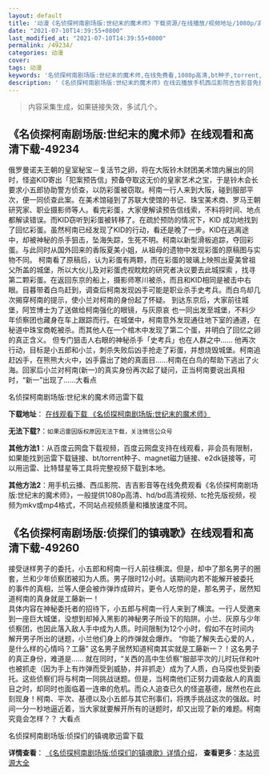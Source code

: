 ```yaml
---
layout: default
title: '动漫《名侦探柯南剧场版:世纪末的魔术师》下载资源/在线播放/视频地址/1080p/高清/蓝光'
date: "2021-07-10T14:39:55+0800"
last_modified_at: "2021-07-10T14:39:55+0800"
permalink: /49234/
categories: 动漫
cover:
tags: 动漫
keywords: '名侦探柯南剧场版:世纪末的魔术师,在线免费看,1080p高清,bt种子,torrent,百度云盘,magnet,磁力链,迅雷下载资源'
description: '《名侦探柯南剧场版:世纪末的魔术师》在线云播放手机西瓜影院吉吉影音免费看，1080p高清bd/hd未删减完整版和tc抢先枪版，mkv/mp4格式，附带bt/torrent种子、magnet/磁力链、百度云盘、网盘资源迅雷下载链接'
---
```


>内容采集生成，如果链接失效，多试几个。


## 《名侦探柯南剧场版:世纪末的魔术师》在线观看和高清下载-49234

俄罗曼诺夫王朝的皇室秘宝－复活节之卵，将在大阪铃木财团美术馆内展出的同时，怪盗KID寄出「犯案预告信」预备夺取这无价的皇家艺术之宝，于是铃木会长要求小五郎协助警方侦查，以防彩蛋被窃取。柯南一行人来到大阪，碰到服部平次，便一同侦查此案。在美术馆碰到了苏联大使馆的书记、珠宝美术商、罗马王朝研究家、职业摄影师等人。看完彩蛋，大家便解读预告信线索，不料将时间、地点都解读错误。而KID窃听到彩蛋被转移了。在疏於预防的情况下，KID 成功地找到了回忆彩蛋。虽然柯南已经发现了KID的行动，看还是晚了一步。KID在逃离途中，却被神秘的杀手狙击，坠海失踪，生死不明。柯南以新型滑板追踪，夺回彩蛋。与此同时从国外回来的香阪夏美小姐，从祖母的遗物中发现彩蛋的原稿图与实物不同。 柯南看了原稿后，认为彩蛋有两颗，而在彩蛋的玻璃上映照出夏美曾祖父所盖的城堡，所以大伙儿及对彩蛋虎视眈眈的研究者决议要去此城探索 ，找寻第二颗彩蛋。在返回东京的船上，摄影师寒川被杀，而且和KID相同是被击中右眼。目暮带着白鸟赶到，调查后柯南发现凶手可能是职业杀手史考兵。而白鸟却几次揭穿柯南的提示，使小兰对柯南的身份起了怀疑。 到达东京后，大家前往城堡，阿笠博士为了送做给柯南强化的眼镜，与灰原哀 也一同出发至城堡，不料少年侦察团也藏身在车上跟踪而行。在城堡中，柯南意外发现通往地下室的通道，在秘道中珠宝商乾被杀。而其他人在一个棺木中发现了第二个蛋，并明白了回忆之卵的真正含义。 但专门狙击人右眼的神秘杀手「史考兵」也在人群之中&hellip;… 他再次行动，目标是小五郎和小兰，刺杀失败后凶手抢走了彩蛋，并想烧毁城堡。柯南追赶凶手，在熊熊大火中，凶手露出了她的真面目&hellip;…柯南在白鸟的帮助下逃出了火海。回家后小兰对柯南(新一)的真实身份再次起了疑问，正当柯南要说出真相时，&ldquo;新一”出现了&hellip;…大看点


名侦探柯南剧场版:世纪末的魔术师迅雷下载

**下载地址**： [在线观看下载 《名侦探柯南剧场版:世纪末的魔术师》](https://www.993dy.com//vod-detail-id-4372.html) 


**无法下载?**：`如果迅雷因版权原因无法下载，关注微信公众号 `

**其他方法1**：从百度云网盘下载视频，百度云网盘支持在线观看，非会员有限制，如果能找到迅雷下载链接、bt/torrent种子、magnet磁力链接、e2dk链接等，可以用迅雷、比特彗星等工具将完整视频下载到本地。

**其他方法2**：用手机云播、西瓜影院、吉吉影音等在线免费观看《名侦探柯南剧场版:世纪末的魔术师》，一般提供1080p高清、hd/bd高清视频、tc抢先版视频，视频为mkv或mp4格式，不同站点视频质量和播放速度不同。


## 《名侦探柯南剧场版:侦探们的镇魂歌》在线观看和高清下载-49260

接受谜样男子的委托，小五郎和柯南一行人前往横滨。但是，却中了那名男子的圈套，兰和少年侦察团被扣为人质。男子限时12小时。该期间内若不能解开被委托的事件的真相，兰等人便会被炸弹炸成碎片。更令人吃惊的是，那名男子，居然知道柯南的真身就是工藤新一！<br />具体内容在神秘委托者的招待下，小五郎与柯南一行人来到了横滨。一行人受邀来到一座巨大城堡，没想到却掉入黑影的神秘男子所设下的陷阱。小兰、灰原与少年侦察团，也因此落入敌人手中成为人质。时间限制为12个小时，假如不在时间内解开男子所出的谜题，小兰他们身上的炸弹就会爆炸。 “你能了解失去心爱的人，是什么样的心情吗？工藤&rdquo; 这名男子居然知道柯南其实就是工藤新一？！这名男子的真正身份，难道是&hellip;… 就在同时，&ldquo;关西的高中生侦察”服部平次的儿时玩伴和叶也被抓走（因为手上有炸弹而受到威胁，并非抓走）成为了人质，白马探也受到委托。这些侦察们将与柯南一同挑战谜题。但是，当柯南他们正努力调查敌人的真面目之时，却同时也面临着一连串的危机。而众人追查已久的怪盗基德，居然也在此刻现身！柯南、平次、基德以及小五郎与其它刑事们，将携手挑战这次的强敌。时间一分一秒地逼近着，当大家就要解开所有的谜题时，却又出现了新的难题。柯南究竟会怎样？？ 大看点


名侦探柯南剧场版:侦探们的镇魂歌迅雷下载

**详情查看**： [《名侦探柯南剧场版:侦探们的镇魂歌》详情介绍](/movie/49260/)， **查看更多**：[本站资源大全](/movie/t/all/)

